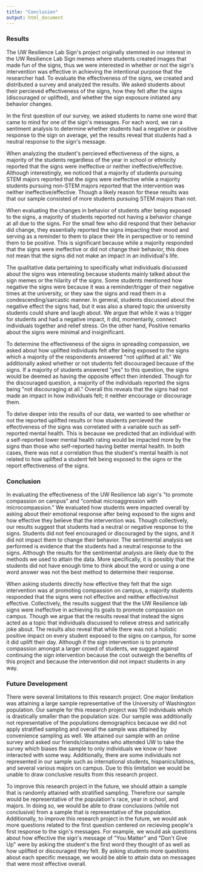```yaml
---
title: "Conclusion"
output: html_document
---
```


### Results

The UW Resilience Lab Sign's project originally stemmed in our interest in the UW Resilience Lab Sign memes where students created images that made fun of the signs, thus we were interested in whether or not the sign's intervention was effective in achieving the intentional purpose that the researcher had. To evaluate the effectiveness of the signs, we created and distributed a survey and analyzed the results. We asked students about their percieved effectiveness of the signs, how they felt after the signs (discouraged or uplifted), and whether the sign exposure initiated any behavior changes. 

In the first question of our survey, we asked students to name one word that came to mind for one of the sign's messages. For each word, we ran a sentiment analysis to determine whether students had a negative or positive response to the sign on average, yet the results reveal that students had a neutral response to the sign's message. 

When analyzing the student's percieved effectiveness of the signs, a majority of the students regardless of the year in school or ethnicity reported that the signs were ineffective or neither ineffective/effective. Although interestingly, we noticed that a majority of students pursuing STEM majors reported that the signs were ineffective while a majority students pursuing non-STEM majors reported that the intervention was neither ineffective/effective. Though a likely reason for these results was that our sample consisted of more students pursuing STEM majors than not. 

When evaluating the changes in behavior of students after being exposed to the signs, a majority of students reported not having a behavior change at all due to the signs. For the small few who did respond that their behavior did change, they essentially reported the signs impacting their mood and serving as a reminder to them to place their life in perspective or to remind them to be positive. This is significant because while a majority responded that the signs were ineffective or did not change their behavior, this does not mean that the signs did not make an impact in an individual's life. 

The qualitative data pertaining to specifically what individuals discussed about the signs was interesting because students mainly talked about the sign memes or the hilarity of the signs. Some students mentioned how negative the signs were because it was a reminder/trigger of their negative times at the university, or they saw the signs and read them in a condescending/sarcastic manner. In general, students discussed about the negative effect the signs had, but it was also a shared topic the university students could share and laugh about. We argue that while it was a trigger for students and had a negative impact, it did, momentarily, connect individuals together and relief stress. On the other hand, Positive remarks about the signs were minimal and insiginificant.

To determine the effectiveness of the signs in spreading compassion, we asked about how uplifted individuals felt after being exposed to the signs which a majority of the respondents answered "not uplifted at all." We additionally asked whether or not students felt discouraged because of the signs. If a majority of students answered "yes" to this question, the signs would be deemed as having the opposite effect then intended. Though for the discouraged question, a majority of the individuals reported the signs being "not discouraging at all." Overall this reveals that the signs had not made an impact in how individuals felt; it neither encourage or discourage them.

To delve deeper into the results of our data, we wanted to see whether or not the reported uplifted results or how students percieved the effectiveness of the signs was correlated with a variable such as self-reported mental health. This is because we predicted that an individual with a self-reported lower mental health rating would be impacted more by the signs than those who self-reported having better mental health. In both cases, there was not a correlation thus the student's mental health is not related to how uplifted a student felt being exposed to the signs or the report effectiveness of the signs.

### Conclusion

In evaluating the effectiveness of the UW Resilience lab sign's "to promote compassion on campus" and "combat microaggression with microcompassion." We evaluated how students were impacted overall by asking about their emotional response after being exposed to the signs and how effective they believe that the intervention was. Though collectively, our results suggest that students had a neutral or negative response to the signs. Students did not feel encouraged or discouraged by the signs, and it did not impact them to change their behavior. The sentimental analysis we performed is evidence that the students had a neutral response to the signs. Although the results for the sentimental analysis are likely due to the methods we used to attain the data. More specifically, it is possibly that the students did not have enough time to think about the word or using a one word answer was not the best method to determine their response. 

When asking students directly how effective they felt that the sign intervention was at promoting compassion on campus, a majority students responded that the signs were not effective and neither effective/not effective. Collectively, the results suggest that the the UW Resilience lab signs were ineffective in achieving its goals to promote compassion on campus. Though we argue that the results reveal that instead the signs acted as a topic that individuals discussed to relieve stress and satirically joke about. The results also reveal that while there was not a holistic positive impact on every student exposed to the signs on campus, for some it did uplift their day. Although if the sign intervention is to promote compassion amongst a larger crowd of students, we suggest against continuing the sign intervention because the cost outweigh the benefits of this project and because the intervention did not impact students in any way.

### Future Development
There were several limitations to this research project. One major limitation was attaining a large sample representative of the University of Washington population. Our sample for this research project was 150 individuals which is drastically smaller than the population size. Our sample was additionally not representative of the populations demographics because we did not apply stratified sampling and overall the sample was attained by convenience sampling as well. We attained our sample with an online survey and asked our friends/classmates who attended UW to take the survey which biases the sample to only individuals we know or have interacted with some way. Additionally, there are some individuals not represented in our sample such as international students, hispanics/latinos, and several various majors on campus. Due to this limitation we would be unable to draw conclusive results from this research project.

To improve this research project in the future, we should attain a sample that is randomly attained with stratified sampling. Therefore our sample would be representative of the population's race, year in school, and majors. In doing so, we would be able to draw conclusions (while not conclusive) from a sample that is representative of the population. Additionally, to improve this research project in the future, we would ask more questions related to the first question centered on recieving people's first response to the sign's messages. For example, we would ask questions about how effective the sign's message of "You Matter" and "Don't Give Up" were by asking the student's the first word they thought of as well as how uplifted or discouraged they felt. By asking students more questions about each specific message, we would be able to attain data on messages that were most effective overall. 
